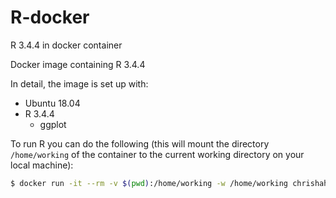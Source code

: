 # R-docker
R 3.4.4 in docker container

Docker image containing R 3.4.4

In detail, the image is set up with:
 - Ubuntu 18.04
 - R 3.4.4
   - ggplot

To run R you can do the following (this will mount the directory `/home/working` of the container to the current working directory on your local machine):
```bash
$ docker run -it --rm -v $(pwd):/home/working -w /home/working chrishah/r-docker R
```
